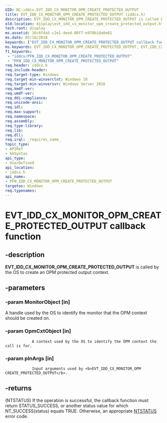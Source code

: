 ```yaml
---
UID: NC:iddcx.EVT_IDD_CX_MONITOR_OPM_CREATE_PROTECTED_OUTPUT
title: EVT_IDD_CX_MONITOR_OPM_CREATE_PROTECTED_OUTPUT (iddcx.h)
description: EVT_IDD_CX_MONITOR_OPM_CREATE_PROTECTED_OUTPUT is called by the OS to create an OPM protected output context.
old-location: display\evt_idd_cx_monitor_opm_create_protected_output.htm
tech.root: display
ms.assetid: 16c6fda5-c2e1-4ee4-80f7-e970b1da0e01
ms.date: 05/10/2018
keywords: ["EVT_IDD_CX_MONITOR_OPM_CREATE_PROTECTED_OUTPUT callback function"]
ms.keywords: EVT_IDD_CX_MONITOR_OPM_CREATE_PROTECTED_OUTPUT, EVT_IDD_CX_MONITOR_OPM_CREATE_PROTECTED_OUTPUT callback, EvtIddCxMonitorOpmCreateProtectedOutput, EvtIddCxMonitorOpmCreateProtectedOutput callback function [Display Devices], PFN_IDD_CX_MONITOR_OPM_CREATE_PROTECTED_OUTPUT, PFN_IDD_CX_MONITOR_OPM_CREATE_PROTECTED_OUTPUT callback function pointer [Display Devices], display.evt_idd_cx_monitor_opm_create_protected_output, iddcx/EvtIddCxMonitorOpmCreateProtectedOutput
f1_keywords:
 - "iddcx/PFN_IDD_CX_MONITOR_OPM_CREATE_PROTECTED_OUTPUT"
 - "PFN_IDD_CX_MONITOR_OPM_CREATE_PROTECTED_OUTPUT"
req.header: iddcx.h
req.include-header: 
req.target-type: Windows
req.target-min-winverclnt: Windows 10
req.target-min-winversvr: Windows Server 2016
req.kmdf-ver: 
req.umdf-ver: 
req.ddi-compliance: 
req.unicode-ansi: 
req.idl: 
req.max-support: 
req.namespace: 
req.assembly: 
req.type-library: 
req.lib: 
req.dll: 
req.irql: _requires_same_
topic_type:
- APIRef
- kbSyntax
api_type:
- UserDefined
api_location:
- iddcx.h
api_name:
- PFN_IDD_CX_MONITOR_OPM_CREATE_PROTECTED_OUTPUT
targetos: Windows
req.typenames: 
---
```


# EVT_IDD_CX_MONITOR_OPM_CREATE_PROTECTED_OUTPUT callback function


## -description


<b>EVT_IDD_CX_MONITOR_OPM_CREATE_PROTECTED_OUTPUT</b> is called by the OS to create an OPM protected output context.


## -parameters




### -param MonitorObject [in]

A handle used by the OS to identify the monitor that the OPM context should be created on.


### -param OpmCxtObject [in]


                    
                A context used by the OS to identify the OPM context the call is for.


### -param pInArgs [in]


                    
                Input arguments used by <b>EVT_IDD_CX_MONITOR_OPM CREATE_PROTECTED_OUTPUT</b>.


## -returns




(NTSTATUS) If the operation is successful, the callback function must return STATUS_SUCCESS, or another status value for which NT_SUCCESS(status) equals TRUE. Otherwise, an appropriate <a href="https://docs.microsoft.com/windows-hardware/drivers/kernel/ntstatus-values">NTSTATUS</a> error code. 
                    



